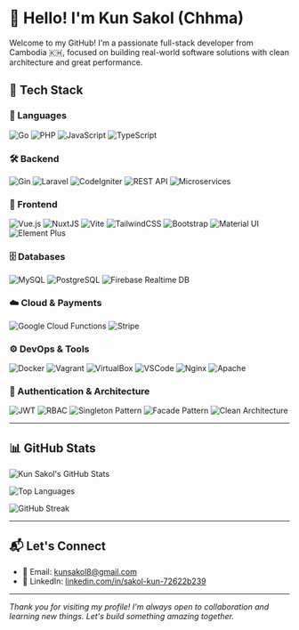 # 👋 Hello! I'm Kun Sakol (**Chhma**)

Welcome to my GitHub! I'm a passionate full-stack developer from Cambodia 🇰🇭, focused on building real-world software solutions with clean architecture and great performance.

## 🚀 Tech Stack

### 🧠 Languages
![Go](https://img.shields.io/badge/Go-00ADD8?logo=go&logoColor=white&style=flat)
![PHP](https://img.shields.io/badge/PHP-777BB4?logo=php&logoColor=white&style=flat)
![JavaScript](https://img.shields.io/badge/JavaScript-F7DF1E?logo=javascript&logoColor=black&style=flat)
![TypeScript](https://img.shields.io/badge/TypeScript-3178C6?logo=typescript&logoColor=white&style=flat)

### 🛠️ Backend
![Gin](https://img.shields.io/badge/Gin-Golang-blue?style=flat)
![Laravel](https://img.shields.io/badge/Laravel-F55247?logo=laravel&logoColor=white&style=flat)
![CodeIgniter](https://img.shields.io/badge/CodeIgniter-EF4223?logo=codeigniter&logoColor=white&style=flat)
![REST API](https://img.shields.io/badge/REST-API-green?style=flat)
![Microservices](https://img.shields.io/badge/Microservices-architecture-blueviolet?style=flat)

### 🎨 Frontend
![Vue.js](https://img.shields.io/badge/Vue.js-4FC08D?logo=vue.js&logoColor=white&style=flat)
![NuxtJS](https://img.shields.io/badge/NuxtJS-00DC82?logo=nuxt.js&logoColor=white&style=flat)
![Vite](https://img.shields.io/badge/Vite-646CFF?logo=vite&logoColor=white&style=flat)
![TailwindCSS](https://img.shields.io/badge/TailwindCSS-38B2AC?logo=tailwind-css&logoColor=white&style=flat)
![Bootstrap](https://img.shields.io/badge/Bootstrap-563D7C?logo=bootstrap&logoColor=white&style=flat)
![Material UI](https://img.shields.io/badge/MUI-007FFF?logo=mui&logoColor=white&style=flat)
![Element Plus](https://img.shields.io/badge/Element--Plus-409EFF?logo=element&logoColor=white&style=flat)

### 🗄️ Databases
![MySQL](https://img.shields.io/badge/MySQL-4479A1?logo=mysql&logoColor=white&style=flat)
![PostgreSQL](https://img.shields.io/badge/PostgreSQL-4169E1?logo=postgresql&logoColor=white&style=flat)
![Firebase Realtime DB](https://img.shields.io/badge/Firebase-Realtime_DB-FFCA28?logo=firebase&logoColor=black&style=flat)

### ☁️ Cloud & Payments
![Google Cloud Functions](https://img.shields.io/badge/Google%20Cloud%20Functions-4285F4?logo=google-cloud&logoColor=white&style=flat)
![Stripe](https://img.shields.io/badge/Stripe-635BFF?logo=stripe&logoColor=white&style=flat)

### ⚙️ DevOps & Tools
![Docker](https://img.shields.io/badge/Docker-2496ED?logo=docker&logoColor=white&style=flat)
![Vagrant](https://img.shields.io/badge/Vagrant-1868F2?logo=vagrant&logoColor=white&style=flat)
![VirtualBox](https://img.shields.io/badge/VirtualBox-183A61?logo=virtualbox&logoColor=white&style=flat)
![VSCode](https://img.shields.io/badge/VSCode-007ACC?logo=visual-studio-code&logoColor=white&style=flat)
![Nginx](https://img.shields.io/badge/Nginx-009639?logo=nginx&logoColor=white&style=flat)
![Apache](https://img.shields.io/badge/Apache-D22128?logo=apache&logoColor=white&style=flat)

### 🔐 Authentication & Architecture
![JWT](https://img.shields.io/badge/JWT-000000?logo=JSON%20web%20tokens&logoColor=white&style=flat)
![RBAC](https://img.shields.io/badge/RBAC-Access_Control-9C27B0?style=flat)
![Singleton Pattern](https://img.shields.io/badge/Singleton-Pattern-607D8B?style=flat)
![Facade Pattern](https://img.shields.io/badge/Facade-Pattern-3F51B5?style=flat)
![Clean Architecture](https://img.shields.io/badge/Clean-Architecture-009688?style=flat)

---

## 📊 GitHub Stats

![Kun Sakol's GitHub Stats](https://github-readme-stats.vercel.app/api?username=chhma-coder&show_icons=true&hide_title=true&hide_border=true&include_all_commits=true&count_private=true&theme=radical)

![Top Languages](https://github-readme-stats.vercel.app/api/top-langs/?username=chhma-coder&layout=compact&hide_border=true&langs_count=8&theme=radical)

![GitHub Streak](https://github-readme-streak-stats.herokuapp.com?user=chhma-coder&hide_border=true&theme=radical)

---

## 📬 Let's Connect

- 📧 Email: [kunsakol8@gmail.com](mailto:kunsakol8@gmail.com)
- 💼 LinkedIn: [linkedin.com/in/sakol-kun-72622b239](https://linkedin.com/in/sakol-kun-72622b239)

---

_Thank you for visiting my profile! I'm always open to collaboration and learning new things. Let's build something amazing together._

